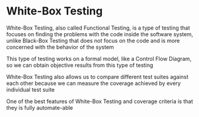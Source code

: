 # White-Box Testing
White-Box Testing, also called Functional Testing, is a type of testing that focuses on finding the problems with the code inside the software system, unlike Black-Box Testing that does not focus on the code and is more concerned with the behavior of the system

This type of testing works on a formal model, like a Control Flow Diagram, so we can obtain objective results from this type of testing

White-Box Testing also allows us to compare different test suites against each other because we can measure the coverage achieved by every individual test suite

One of the best features of White-Box Testing and coverage criteria is that they is fully automate-able